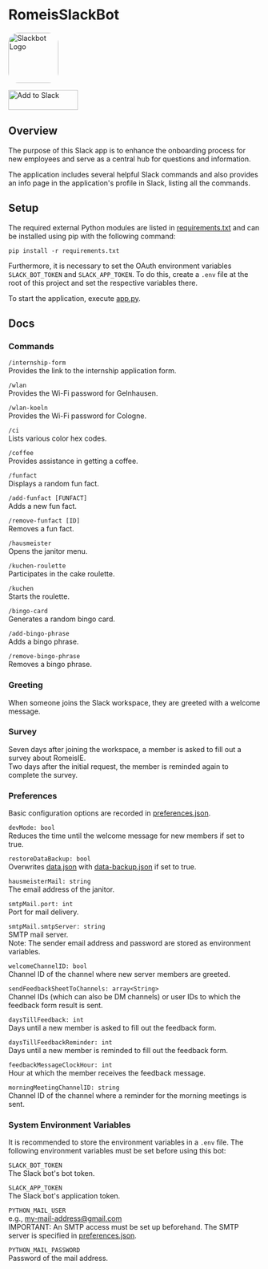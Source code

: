 # RomeisSlackBot

<img alt="Slackbot Logo" src="https://slack.com/img/product-ui-generator/apps/slackbot.png" width="100" style="border-radius: 20%">

<a href="https://slack.com/oauth/v2/authorize?client_id=5213045394212.5204152985302&scope=channels:history,channels:read,chat:write,commands,files:read,files:write,groups:history,groups:read,im:history,mpim:history,mpim:read,users:read&user_scope="><img alt="Add to Slack" height="40" width="139" src="https://platform.slack-edge.com/img/add_to_slack.png" srcSet="https://platform.slack-edge.com/img/add_to_slack.png 1x, https://platform.slack-edge.com/img/add_to_slack@2x.png 2x" /></a>

## Overview

The purpose of this Slack app is to enhance the onboarding process for new employees and serve as a central hub for questions and information.

The application includes several helpful Slack commands and also provides an info page in the application's profile in Slack, listing all the commands.

## Setup

The required external Python modules are listed in [requirements.txt](requirements.txt) and can be installed using pip with the following command:<br>

```
pip install -r requirements.txt
```


Furthermore, it is necessary to set the OAuth environment variables `SLACK_BOT_TOKEN` and `SLACK_APP_TOKEN`. To do this, create a `.env` file at the root of this project and set the respective variables there.

To start the application, execute [app.py](app.py).

## Docs

### Commands

``/internship-form``<br>
Provides the link to the internship application form.

``/wlan``<br>
Provides the Wi-Fi password for Gelnhausen.

``/wlan-koeln``<br>
Provides the Wi-Fi password for Cologne.

``/ci``<br>
Lists various color hex codes.

``/coffee``<br>
Provides assistance in getting a coffee.

``/funfact``<br>
Displays a random fun fact.

``/add-funfact [FUNFACT]``<br>
Adds a new fun fact.

``/remove-funfact [ID]``<br>
Removes a fun fact.

``/hausmeister``<br>
Opens the janitor menu.

``/kuchen-roulette``<br>
Participates in the cake roulette.

``/kuchen``<br>
Starts the roulette.

``/bingo-card``<br>
Generates a random bingo card.

``/add-bingo-phrase``<br>
Adds a bingo phrase.

``/remove-bingo-phrase``<br>
Removes a bingo phrase.

### Greeting

When someone joins the Slack workspace, they are greeted with a welcome message.

### Survey

Seven days after joining the workspace, a member is asked to fill out a survey about RomeisIE.<br>
Two days after the initial request, the member is reminded again to complete the survey.

### Preferences

Basic configuration options are recorded in [preferences.json](preferences.json).

``devMode: bool``<br>
Reduces the time until the welcome message for new members if set to true.

``restoreDataBackup: bool``<br>
Overwrites [data.json](data.json) with [data-backup.json](data-backup.json) if set to true.

``hausmeisterMail: string``<br>
The email address of the janitor.

``smtpMail.port: int``<br>
Port for mail delivery.

``smtpMail.smtpServer: string``<br>
SMTP mail server. <br>
Note: The sender email address and password are stored as environment variables.

``welcomeChannelID: bool``<br>
Channel ID of the channel where new server members are greeted.

``sendFeedbackSheetToChannels: array<String>``<br>
Channel IDs (which can also be DM channels) or user IDs to which the feedback form result is sent.

``daysTillFeedback: int``<br>
Days until a new member is asked to fill out the feedback form.

``daysTillFeedbackReminder: int``<br>
Days until a new member is reminded to fill out the feedback form.

``feedbackMessageClockHour: int``<br>
Hour at which the member receives the feedback message.

``morningMeetingChannelID: string``<br>
Channel ID of the channel where a reminder for the morning meetings is sent.

### System Environment Variables

It is recommended to store the environment variables in a `.env` file.
The following environment variables must be set before using this bot:

``SLACK_BOT_TOKEN``<br>
The Slack bot's bot token.

``SLACK_APP_TOKEN``<br>
The Slack bot's application token.

``PYTHON_MAIL_USER``<br>
e.g., my-mail-address@gmail.com<br>
IMPORTANT: An SMTP access must be set up beforehand. 
The SMTP server is specified in [preferences.json](preferences.json).

``PYTHON_MAIL_PASSWORD``<br>
Password of the mail address.
